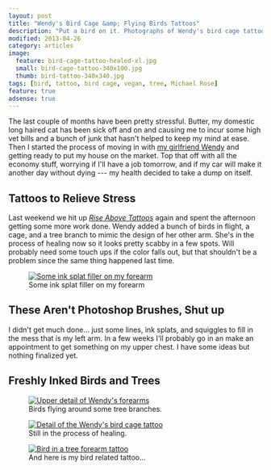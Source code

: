 ```yaml
---
layout: post
title: "Wendy's Bird Cage &amp; Flying Birds Tattoos"
description: "Put a bird on it. Photographs of Wendy's bird cage tattoos and some ink splat trees on my arms."
modified: 2013-04-26
category: articles
image: 
  feature: bird-cage-tattoo-healed-xl.jpg
  small: bird-cage-tattoo-340x100.jpg
  thumb: bird-tattoo-340x340.jpg
tags: [bird, tattoo, bird cage, vegan, tree, Michael Rose]
feature: true
adsense: true
---
```


The last couple of months have been pretty stressful. Butter, my domestic long haired cat has been sick off and on and causing me to incur some high vet bills and a bunch of junk that hasn't helped to keep my mind at ease. Then I started the process of moving in with [my girlfriend Wendy](http://2littlerosebuds.com/) and getting ready to put my house on the market. Top that off with all the economy stuff, worrying if I'll have a job tomorrow, and if my car will make it another day without dying --- my health decided to take a dump on itself.

## Tattoos to Relieve Stress

Last weekend we hit up [*Rise Above Tattoos*](http://myspace.com/riseabovetattoo) again and spent the afternoon getting some more work done. Wendy added a bunch of birds in flight, a cage, and a tree branch to mimic the design of her other arm. She's in the process of healing now so it looks pretty scabby in a few spots. Will probably need some touch ups if the color falls out, but that shouldn't be a problem since the same thing happened last time.

<figure>
    <a href="http://www.flickr.com/photos/michael_knows/sets/72157605004332974/" title="Flickr photoset of my all my tattoos" target="_blank"><img src="{{ site.url }}/images/hair-pull-heart-tattoo-m.jpg" alt="Some ink splat filler on my forearm" /></a>
    <figcaption>Some ink splat filler on my forearm</figcaption>
</figure>

## These Aren't Photoshop Brushes, Shut up

I didn't get much done... just some lines, ink splats, and squiggles to fill in the mess that is my left arm. In a few weeks I'll probably go in an make an appointment to get something on my upper chest. I have some ideas but nothing finalized yet.

## Freshly Inked Birds and Trees

<figure>        
    <a title="Vegan tattoo and birds flying around some tree branches" href="{{ site.url }}/images/bird-cage-tattoo-upper.jpg"><img src="{{ site.url }}/images/bird-cage-tattoo-upper.jpg" alt="Upper detail of Wendy's forearms" /></a>
    <figcaption>Birds flying around some tree branches.</figcaption>
</figure>

<figure>    
    <a title="Birds breaking free, a key, and a lock." href="{{ site.url }}/images/bird-cage-tattoo-lower.jpg"><img src="{{ site.url }}/images/bird-cage-tattoo-lower.jpg" alt="Detail of the Wendy's bird cage tattoo" /></a>
    <figcaption>Still in the process of healing.</figcaption>
</figure>

<figure>
    <a title="Michael's bird in a tree forearm tattoo" href="{{ site.url }}/images/bird-in-tree-forearm-tattoo-l.jpg"><img src="{{ site.url }}/images/bird-in-tree-forearm-tattoo-s.jpg" alt="Bird in a tree forearm tattoo" /></a>
    <figcaption>And here is my bird related tattoo&#8230;</figcaption>
</figure>
